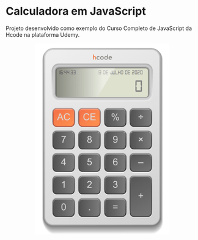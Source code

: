 # Calculadora em JavaScript

Projeto desenvolvido como exemplo do Curso Completo de JavaScript da Hcode na plataforma Udemy.

<p align="center">
    <img src="image-calculator.png">
</p>
